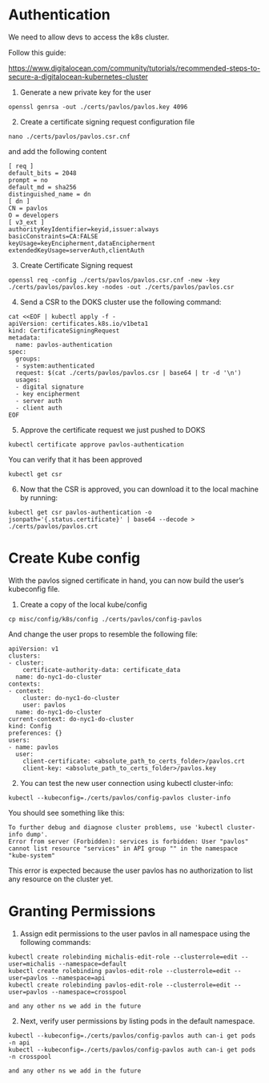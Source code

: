 Authentication
===

We need to allow devs to access the k8s cluster.

Follow this guide:

https://www.digitalocean.com/community/tutorials/recommended-steps-to-secure-a-digitalocean-kubernetes-cluster

1. Generate a new private key for the user

`openssl genrsa -out ./certs/pavlos/pavlos.key 4096`

2. Create a certificate signing request configuration file

`nano ./certs/pavlos/pavlos.csr.cnf` 

and add the following content

```
[ req ]
default_bits = 2048
prompt = no
default_md = sha256
distinguished_name = dn
[ dn ]
CN = pavlos
O = developers
[ v3_ext ]
authorityKeyIdentifier=keyid,issuer:always
basicConstraints=CA:FALSE
keyUsage=keyEncipherment,dataEncipherment
extendedKeyUsage=serverAuth,clientAuth
```

3. Create Certificate Signing request

`openssl req -config ./certs/pavlos/pavlos.csr.cnf -new -key ./certs/pavlos/pavlos.key -nodes -out ./certs/pavlos/pavlos.csr`

4. Send a CSR to the DOKS cluster use the following command:

```
cat <<EOF | kubectl apply -f -
apiVersion: certificates.k8s.io/v1beta1
kind: CertificateSigningRequest
metadata:
  name: pavlos-authentication
spec:
  groups:
  - system:authenticated
  request: $(cat ./certs/pavlos/pavlos.csr | base64 | tr -d '\n')
  usages:
  - digital signature
  - key encipherment
  - server auth
  - client auth
EOF
```

5. Approve the certificate request we just pushed to DOKS

`kubectl certificate approve pavlos-authentication`

You can verify that it has been approved

`kubectl get csr`

6. Now that the CSR is approved, you can download it to the local machine by running:

```
kubectl get csr pavlos-authentication -o jsonpath='{.status.certificate}' | base64 --decode > ./certs/pavlos/pavlos.crt
```


Create Kube config
===

With the pavlos signed certificate in hand, you can now build the user’s kubeconfig file.

1. Create a copy of the local kube/config

`cp misc/config/k8s/config ./certs/pavlos/config-pavlos`

And change the user props to resemble the following file:

```
apiVersion: v1
clusters:
- cluster:
    certificate-authority-data: certificate_data
  name: do-nyc1-do-cluster
contexts:
- context:
    cluster: do-nyc1-do-cluster
    user: pavlos
  name: do-nyc1-do-cluster
current-context: do-nyc1-do-cluster
kind: Config
preferences: {}
users:
- name: pavlos
  user:
    client-certificate: <absolute_path_to_certs_folder>/pavlos.crt
    client-key: <absolute_path_to_certs_folder>/pavlos.key
```

2. You can test the new user connection using kubectl cluster-info:

```
kubectl --kubeconfig=./certs/pavlos/config-pavlos cluster-info
```

You should see something like this:

```
To further debug and diagnose cluster problems, use 'kubectl cluster-info dump'.
Error from server (Forbidden): services is forbidden: User "pavlos" cannot list resource "services" in API group "" in the namespace "kube-system"
```

This error is expected because the user pavlos has no authorization to list any resource on the cluster yet.

Granting Permissions
===

1. Assign edit permissions to the user pavlos in all namespace using the following commands:

```
kubectl create rolebinding michalis-edit-role --clusterrole=edit --user=michalis --namespace=default
kubectl create rolebinding pavlos-edit-role --clusterrole=edit --user=pavlos --namespace=api
kubectl create rolebinding pavlos-edit-role --clusterrole=edit --user=pavlos --namespace=crosspool

and any other ns we add in the future
```

2. Next, verify user permissions by listing pods in the default namespace. 

```
kubectl --kubeconfig=./certs/pavlos/config-pavlos auth can-i get pods -n api
kubectl --kubeconfig=./certs/pavlos/config-pavlos auth can-i get pods -n crosspool

and any other ns we add in the future
```
